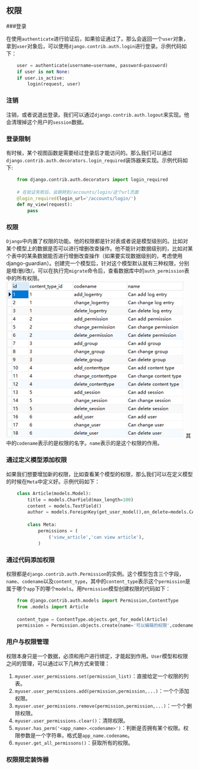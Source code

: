 ## 权限

###登录

在使用`authenticate`进行验证后，如果验证通过了。那么会返回一个`user`对象，拿到`user`对象后，可以使用`django.contrib.auth.login`进行登录。示例代码如下：
```python
    user = authenticate(username=username, password=password)
    if user is not None:
    if user.is_active:
        login(request, user)
```

### 注销

注销，或者说退出登录。我们可以通过`django.contrib.auth.logout`来实现。他会清理掉这个用户的`session`数据。


### 登录限制

有时候，某个视图函数是需要经过登录后才能访问的。那么我们可以通过`django.contrib.auth.decorators.login_required`装饰器来实现。示例代码如下:
```python
    from django.contrib.auth.decorators import login_required

    # 在验证失败后，会跳转到/accounts/login/这个url页面
    @login_required(login_url='/accounts/login/')
    def my_view(request):
        pass
```

### 权限

`Django`中内置了权限的功能。他的权限都是针对表或者说是模型级别的。比如对某个模型上的数据是否可以进行增删改查操作。他不能针对数据级别的，比如对某个表中的某条数据能否进行增删改查操作（如果要实现数据级别的，考虑使用django-guardian）。创建完一个模型后，针对这个模型默认就有三种权限，分别是增/删/改/。可以在执行完`migrate`命令后，查看数据库中的`auth_permission`表中的所有权限。
![](../images/chapter11/001.png)
其中的`codename`表示的是权限的名字。`name`表示的是这个权限的作用。

### 通过定义模型添加权限

如果我们想要增加新的权限，比如查看某个模型的权限，那么我们可以在定义模型的时候在`Meta`中定义好。示例代码如下：
```python
    class Article(models.Model):
        title = models.CharField(max_length=100)
        content = models.TextField()
        author = models.ForeignKey(get_user_model(),on_delete=models.CASCADE)
    
        class Meta:
            permissions = (
                ('view_article','can view article'),
            )
```

### 通过代码添加权限

权限都是`django.contrib.auth.Permission`的实例。这个模型包含三个字段，`name`、`codename`以及`content_type`，其中的`content_type`表示这个`permission`是属于哪个`app`下的哪个`models`。用`Permission`模型创建权限的代码如下：
```python
    from django.contrib.auth.models import Permission,ContentType
    from .models import Article
    
    content_type = ContentType.objects.get_for_model(Article)
    permission = Permission.objects.create(name='可以编辑的权限',codename='edit_article',content_type=content_type)
```

### 用户与权限管理

权限本身只是一个数据，必须和用户进行绑定，才能起到作用。`User`模型和权限之间的管理，可以通过以下几种方式来管理：
1. `myuser.user_permissions.set(permission_list)`：直接给定一个权限的列表。
2. `myuser.user_permissions.add(permission,permission,...)`：一个个添加权限。
3. `myuser.user_permissions.remove(permission,permission,...)`：一个个删除权限。
4. `myuser.user_permissions.clear()`：清除权限。
5. `myuser.has_perm('<app_name>.<codename>')`：判断是否拥有某个权限。权限参数是一个字符串，格式是`app_name.codename`。
6. `myuser.get_all_permissons()`：获取所有的权限。

### 权限限定装饰器